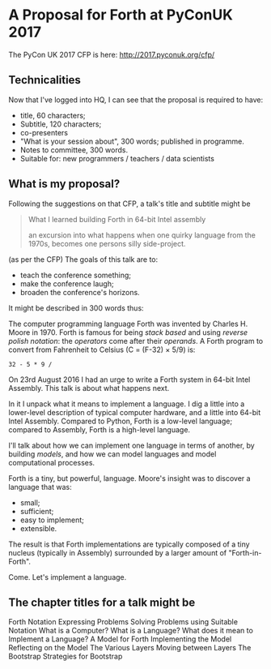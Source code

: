 # A Proposal for Forth at PyConUK 2017

The PyCon UK 2017 CFP is here: http://2017.pyconuk.org/cfp/


## Technicalities

Now that I've logged into HQ,
I can see that the proposal is required to have:
- title, 60 characters;
- Subtitle, 120 characters;
- co-presenters
- "What is your session about", 300 words; published in programme.
- Notes to committee, 300 words.
- Suitable for: new programmers / teachers / data scientists


## What is my proposal?

Following the suggestions on that CFP,
a talk's title and subtitle might be

> What I learned building Forth in 64-bit Intel assembly
> 
> an excursion into what happens when
> one quirky language from the 1970s,
> becomes one persons silly side-project.

(as per the CFP) The goals of this talk are to:
- teach the conference something;
- make the conference laugh;
- broaden the conference's horizons.

It might be described in 300 words thus:

The computer programming language Forth
was invented by Charles H. Moore
in 1970.
Forth is famous for being _stack based_ and using
_reverse polish notation_:
the _operators_ come after their _operands_.
A Forth program to convert
from Fahrenheit to Celsius (C = (F-32) × 5/9) is:

`32 - 5 * 9 /`

On 23rd August 2016 I had an urge
to write a Forth system
in 64-bit Intel Assembly.
This talk is about what happens next.

In it I unpack what it means to implement a language.
I dig a little into a lower-level description
of typical computer hardware,
and a little into 64-bit Intel Assembly.
Compared to Python,
Forth is a low-level language;
compared to Assembly,
Forth is a high-level language.

I'll talk about how we can implement
one language in terms of another,
by building _models_,
and how we can model languages
and model computational processes.

Forth is a tiny, but powerful, language.
Moore's insight was to discover a language that was:
- small;
- sufficient;
- easy to implement;
- extensible.

The result is that Forth implementations are
typically composed of a tiny nucleus (typically in Assembly)
surrounded by a larger amount of "Forth-in-Forth".

Come. Let's implement a language.


## The chapter titles for a talk might be

Forth
Notation
Expressing Problems
Solving Problems using Suitable Notation
What is a Computer?
What is a Language?
What does it mean to Implement a Language?
A Model for Forth
Implementing the Model
Reflecting on the Model
The Various Layers
Moving between Layers
The Bootstrap
Strategies for Bootstrap
